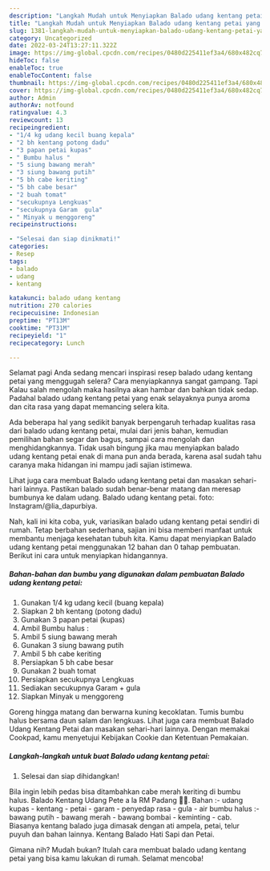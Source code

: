 ```yaml
---
description: "Langkah Mudah untuk Menyiapkan Balado udang kentang petai yang Lezat, Buat Buka Puasa Bisa Manjain Lidah"
title: "Langkah Mudah untuk Menyiapkan Balado udang kentang petai yang Lezat, Buat Buka Puasa Bisa Manjain Lidah"
slug: 1381-langkah-mudah-untuk-menyiapkan-balado-udang-kentang-petai-yang-lezat-buat-buka-puasa-bisa-manjain-lidah
category: Uncategorized
date: 2022-03-24T13:27:11.322Z
image: https://img-global.cpcdn.com/recipes/0480d225411ef3a4/680x482cq70/balado-udang-kentang-petai-foto-resep-utama.jpg
hideToc: false
enableToc: true
enableTocContent: false
thumbnail: https://img-global.cpcdn.com/recipes/0480d225411ef3a4/680x482cq70/balado-udang-kentang-petai-foto-resep-utama.jpg
cover: https://img-global.cpcdn.com/recipes/0480d225411ef3a4/680x482cq70/balado-udang-kentang-petai-foto-resep-utama.jpg
author: Admin
authorAv: notfound
ratingvalue: 4.3
reviewcount: 13
recipeingredient:
- "1/4 kg udang kecil buang kepala"
- "2 bh kentang potong dadu"
- "3 papan petai kupas"
- " Bumbu halus "
- "5 siung bawang merah"
- "3 siung bawang putih"
- "5 bh cabe keriting"
- "5 bh cabe besar"
- "2 buah tomat"
- "secukupnya Lengkuas"
- "secukupnya Garam  gula"
- " Minyak u menggoreng"
recipeinstructions:

- "Selesai dan siap dinikmati!"
categories:
- Resep
tags:
- balado
- udang
- kentang

katakunci: balado udang kentang 
nutrition: 270 calories
recipecuisine: Indonesian
preptime: "PT13M"
cooktime: "PT31M"
recipeyield: "1"
recipecategory: Lunch

---
```



Selamat pagi Anda sedang mencari inspirasi resep balado udang kentang petai yang menggugah selera? Cara menyiapkannya sangat gampang. Tapi Kalau salah mengolah maka hasilnya akan hambar dan bahkan tidak sedap. Padahal balado udang kentang petai yang enak selayaknya punya aroma dan cita rasa yang dapat memancing selera kita.


Ada beberapa hal yang sedikit banyak berpengaruh terhadap kualitas rasa dari balado udang kentang petai, mulai dari jenis bahan, kemudian pemilihan bahan segar dan bagus, sampai cara mengolah dan menghidangkannya. Tidak usah bingung jika mau menyiapkan balado udang kentang petai enak di mana pun anda berada, karena asal sudah tahu caranya maka hidangan ini mampu jadi sajian istimewa.

Lihat juga cara membuat Balado udang kentang petai dan masakan sehari-hari lainnya. Pastikan balado sudah benar-benar matang dan meresap bumbunya ke dalam udang. Balado udang kentang petai. foto: Instagram/@lia_dapurbiya.


Nah, kali ini kita coba, yuk, variasikan balado udang kentang petai sendiri di rumah. Tetap berbahan sederhana, sajian ini bisa memberi manfaat untuk membantu menjaga kesehatan tubuh kita. Kamu dapat menyiapkan Balado udang kentang petai menggunakan 12 bahan dan 0 tahap pembuatan. Berikut ini cara untuk menyiapkan hidangannya.

<!--inarticleads1-->

##### Bahan-bahan dan bumbu yang digunakan dalam pembuatan Balado udang kentang petai:

1. Gunakan 1/4 kg udang kecil (buang kepala)
1. Siapkan 2 bh kentang (potong dadu)
1. Gunakan 3 papan petai (kupas)
1. Ambil  Bumbu halus :
1. Ambil 5 siung bawang merah
1. Gunakan 3 siung bawang putih
1. Ambil 5 bh cabe keriting
1. Persiapkan 5 bh cabe besar
1. Gunakan 2 buah tomat
1. Persiapkan secukupnya Lengkuas
1. Sediakan secukupnya Garam + gula
1. Siapkan  Minyak u menggoreng


Goreng hingga matang dan berwarna kuning kecoklatan. Tumis bumbu halus bersama daun salam dan lengkuas. Lihat juga cara membuat Balado Udang Kentang Petai dan masakan sehari-hari lainnya. Dengan memakai Cookpad, kamu menyetujui Kebijakan Cookie dan Ketentuan Pemakaian. 

<!--inarticleads2-->

##### Langkah-langkah untuk buat Balado udang kentang petai:


1. Selesai dan siap dihidangkan!

Bila ingin lebih pedas bisa ditambahkan cabe merah keriting di bumbu halus. Balado Kentang Udang Pete a la RM Padang 👍🏼. Bahan :- udang kupas - kentang - petai - garam - penyedap rasa - gula - air bumbu halus :- bawang putih - bawang merah - bawang bombai - keminting - cab. Biasanya kentang balado juga dimasak dengan ati ampela, petai, telur puyuh dan bahan lainnya. Kentang Balado Hati Sapi dan Petai. 

Gimana nih? Mudah bukan? Itulah cara membuat balado udang kentang petai yang bisa kamu lakukan di rumah. Selamat mencoba!
